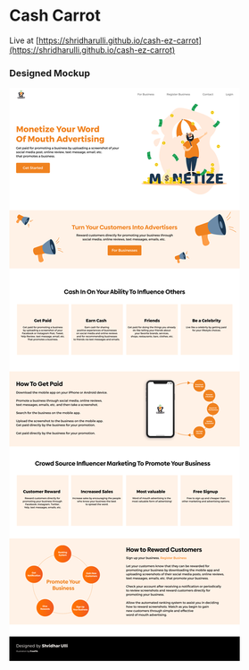 # Cash Carrot

Live at [https://shridharulli.github.io/cash-ez-carrot](https://shridharulli.github.io/cash-ez-carrot)

### Designed Mockup

![Mockup](dist/assets/img/mockup.png)
